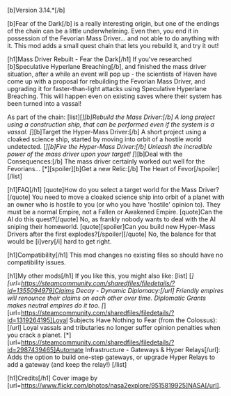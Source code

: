 [b]Version 3.14.*[/b]

[b]Fear of the Dark[/b] is a really interesting origin, but one of the endings of the chain can be a little underwhelming. Even then, you end it in possession of the Fevorian Mass Driver... and not able to do anything with it.
This mod adds a small quest chain that lets you rebuild it, and try it out!

[h1]Mass Driver Rebuilt - Fear the Dark[/h1]
If you've researched [b]Speculative Hyperlane Breaching[/b], and finished the mass driver situation, after a while an event will pop up - the scientists of Haven have come up with a proposal for rebuilding the Fevorian Mass Driver, and upgrading it for faster-than-light attacks using Speculative Hyperlane Breaching. This will happen even on existing saves where their system has been turned into a vassal!

As part of the chain:
[list][*][b]Rebuild the Mass Driver:[/b] A long project using a construction ship, that can be performed even if the system is a vassal.
[*][b]Target the Hyper-Mass Driver:[/b] A short project using a cloaked science ship, started by moving into orbit of a hostile world undetected.
[*][b]Fire the Hyper-Mass Driver:[/b] Unleash the incredible power of the mass driver upon your target!
[*][b]Deal with the Consequences:[/b] The mass driver certainly worked out well for the Fevorians...
[*][spoiler][b]Get a new Relic:[/b] The Heart of Fevor[/spoiler][/list]

[h1]FAQ[/h1]
[quote]How do you select a target world for the Mass Driver?[/quote]
You need to move a cloaked science ship into orbit of a planet with an owner who is hostile to you (or who you have 'hostile' opinion to). They must be a normal Empire, not a Fallen or Awakened Empire.
[quote]Can the AI do this quest?[/quote]
No, as frankly nobody wants to deal with the AI sniping their homeworld.
[quote][spoiler]Can you build new Hyper-Mass Drivers after the first explodes?[/spoiler][/quote]
No, the balance for that would be [i]very[/i] hard to get right.

[h1]Compatibility[/h1]
This mod changes no existing files so should have no compatibility issues.

[h1]My other mods[/h1]
If you like this, you might also like:
[list]
	[*][url=https://steamcommunity.com/sharedfiles/filedetails/?id=1355094979]Claims Decay - Dynamic Diplomacy:[/url] Friendly empires will renounce their claims on each other over time. Diplomatic Grants makes neutral empires do it too.
	[*][url=https://steamcommunity.com/sharedfiles/filedetails/?id=1319264195]Loyal Subjects Have Nothing to Fear (from the Colossus):[/url] Loyal vassals and tributaries no longer suffer opinion penalties when you crack a planet.
	[*][url=https://steamcommunity.com/sharedfiles/filedetails/?id=2987439465]Automate Infrastructure - Gateways & Hyper Relays[/url]: Adds the option to build one-step gateways, or upgrade Hyper Relays to add a gateway (and keep the relay!)
[/list]

[h1]Credits[/h1]
Cover image by [url=https://www.flickr.com/photos/nasa2explore/9515819925]NASA[/url].

